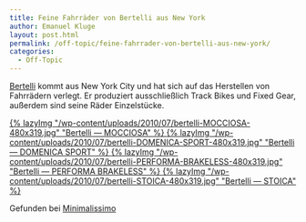 ```yaml
---
title: Feine Fahrräder von Bertelli aus New York
author: Emanuel Kluge
layout: post.html
permalink: /off-topic/feine-fahrrader-von-bertelli-aus-new-york/
categories:
  - Off-Topic
---
```


[Bertelli][bertellibici] kommt aus New York City und hat sich auf das Herstellen von Fahrrädern verlegt. Er produziert ausschließlich Track Bikes und Fixed Gear, außerdem sind seine Räder Einzelstücke.

<a href="http://www.bertellibici.com/product.php?works_id=119">
  {% lazyImg "/wp-content/uploads/2010/07/bertelli-MOCCIOSA-480x319.jpg" "Bertelli &mdash; MOCCIOSA" %}
</a>

<a href="http://www.bertellibici.com/product.php?works_id=116">
  {% lazyImg "/wp-content/uploads/2010/07/bertelli-DOMENICA-SPORT-480x319.jpg" "Bertelli &mdash; DOMENICA SPORT" %}
</a>

<a href="http://www.bertellibici.com/product.php?works_id=117">
  {% lazyImg "/wp-content/uploads/2010/07/bertelli-PERFORMA-BRAKELESS-480x319.jpg" "Bertelli &mdash; PERFORMA BRAKELESS" %}
</a>

<a href="http://www.bertellibici.com/product.php?works_id=115">
  {% lazyImg "/wp-content/uploads/2010/07/bertelli-STOICA-480x319.jpg" "Bertelli &mdash; STOICA" %}
</a>

Gefunden bei [Minimalissimo][minimalissimo]

[bertellibici]: http://www.bertellibici.com/
[minimalissimo]: http://minimalissimo.com/2010/07/domenica-sport/
